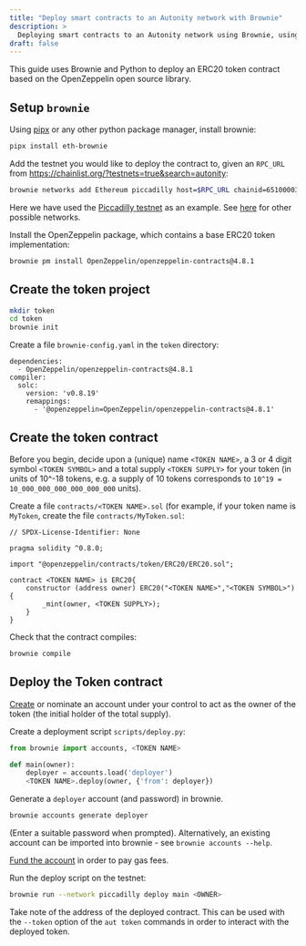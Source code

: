 ```yaml
---
title: "Deploy smart contracts to an Autonity network with Brownie"
description: >
  Deploying smart contracts to an Autonity network using Brownie, using an ERC20 token contract as an example
draft: false
---
```


This guide uses Brownie and Python to deploy an ERC20 token contract based on the OpenZeppelin open source library.

## Setup `brownie`

Using [pipx](https://github.com/pypa/pipx) or any other python package manager, install brownie:
```bash
pipx install eth-brownie
```

Add the testnet you would like to deploy the contract to, given an `RPC_URL` from <https://chainlist.org/?testnets=true&search=autonity>:
```bash
brownie networks add Ethereum piccadilly host=$RPC_URL chainid=65100003
```
Here we have used the [Piccadilly testnet](/networks/testnet-piccadilly/) as an example.  See [here](/networks/) for other possible networks.

Install the OpenZeppelin package, which contains a base ERC20 token implementation:
```bash
brownie pm install OpenZeppelin/openzeppelin-contracts@4.8.1
```

## Create the token project

```bash
mkdir token
cd token
brownie init
```

Create a file `brownie-config.yaml` in the `token` directory:
```
dependencies:
  - OpenZeppelin/openzeppelin-contracts@4.8.1
compiler:
  solc:
    version: 'v0.8.19'
    remappings:
      - '@openzeppelin=OpenZeppelin/openzeppelin-contracts@4.8.1'
```

## Create the token contract

Before you begin, decide upon a (unique) name `<TOKEN NAME>`, a 3 or 4
digit symbol `<TOKEN SYMBOL>` and a total supply `<TOKEN SUPPLY>` for
your token (in units of 10^-18 tokens, e.g. a supply of 10 tokens
corresponds to `10^19 = 10_000_000_000_000_000_000` units).

Create a file `contracts/<TOKEN NAME>.sol` (for
example, if your token name is `MyToken`, create the file
`contracts/MyToken.sol`:

```solidity
// SPDX-License-Identifier: None

pragma solidity ^0.8.0;

import "@openzeppelin/contracts/token/ERC20/ERC20.sol";

contract <TOKEN NAME> is ERC20{
    constructor (address owner) ERC20("<TOKEN NAME>","<TOKEN SYMBOL>") {
        _mint(owner, <TOKEN SUPPLY>);
    }
}
```

Check that the contract compiles:
```bash
brownie compile
```

## Deploy the Token contract

[Create](/account-holders/create-acct/) or nominate an account <OWNER>
under your control to act as the owner of the token (the initial
holder of the total supply).

Create a deployment script `scripts/deploy.py`:
```python
from brownie import accounts, <TOKEN NAME>

def main(owner):
    deployer = accounts.load('deployer')
    <TOKEN NAME>.deploy(owner, {'from': deployer})
```

Generate a `deployer` account (and password) in brownie.
```bash
brownie accounts generate deployer
```
(Enter a suitable password when prompted).  Alternatively, an existing account can be imported into brownie - see `brownie accounts --help`.

[Fund the account](/account-holders/fund-acct/) in order to pay gas fees.

Run the deploy script on the testnet:
```bash
brownie run --network piccadilly deploy main <OWNER>
```

Take note of the address of the deployed contract.  This can be used with the `--token` option of the `aut token` commands in order to interact with the deployed token.

